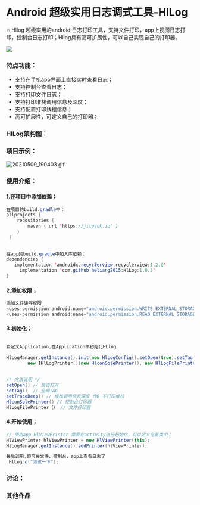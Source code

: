# Android 超级实用日志调式工具-HlLog
🔥 Hllog 超级实用的android 日志打印工具，支持文件打印，app上视图日志打印，控制台日志打印；Hllog具有高可扩展性，可以自己实现自己的打印器。

[![](https://jitpack.io/v/heliang2015/HlLog.svg)](https://jitpack.io/#heliang2015/HlLog)
### 特点功能：
- 支持在手机app界面上直接实时查看日志；
- 支持控制台查看日志；
- 支持打印文件日志；
- 支持打印堆栈调用信息及深度；
- 支持配置打印线程信息；
- 高可扩展性，可定义自己的打印器；
### HlLog架构图：
### 项目示例：
![20210509_190403.gif](https://upload-images.jianshu.io/upload_images/1928063-fd6f94ca5d3bf467.gif?imageMogr2/auto-orient/strip)
### 使用介绍：
#### 1.在项目中添加依赖；
```java
在项目的build.gradle中：
allprojects {
	repositories {
		maven { url 'https://jitpack.io' }
	}
 }
  
  
在app的build.gradle中加入库依赖：
dependencies {
   implementation 'androidx.recyclerview:recyclerview:1.2.0'
	 implementation 'com.github.heliang2015:HlLog:1.0.3'
}
```
#### 2.添加权限；
```java
添加文件读写权限
<uses-permission android:name="android.permission.WRITE_EXTERNAL_STORAGE" />
<uses-permission android:name="android.permission.READ_EXTERNAL_STORAGE" />
```
#### 3.初始化；
```java

自定义Application,在Application中初始化HLlog

HlLogManager.getInstance().init(new HlLogConfig().setOpen(true).setTag("HlLog").setTraceDeep(3),
        new IHlLogPrinter[]{new HlconSolePrinter(), new HlLogFilePrinter()});
        
        
/* 方法说明 */        
setOpen() // 是否打开
setTag()  // 全局TAG
setTraceDeep() // 堆栈调用信息深度 传0 不打印堆栈
HlconSolePrinter() // 控制台打印器
HlLogFilePrinter（） // 文件打印器
```

#### 4.开始使用；
```java
// 使用app HlViewPrinter 需要在activity进行初始化，可以定义在基类中；
HlViewPrinter hlViewPrinter = new HlViewPrinter(this);
HlLogManager.getInstance().addPrinter(hlViewPrinter);

最后调用,即可在文件，控制台，app上查看日志了
 HlLog.d("测试一下");
```
### 讨论：
### 其他作品




